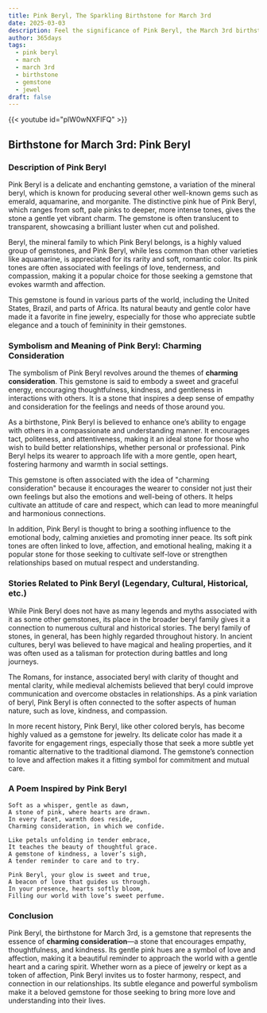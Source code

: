 ```yaml
---
title: Pink Beryl, The Sparkling Birthstone for March 3rd
date: 2025-03-03
description: Feel the significance of Pink Beryl, the March 3rd birthstone symbolizing Charming consideration. Let its beauty and meaning brighten your day.
author: 365days
tags:
  - pink beryl
  - march
  - march 3rd
  - birthstone
  - gemstone
  - jewel
draft: false
---
```


{{< youtube id="plW0wNXFIFQ" >}}

## Birthstone for March 3rd: Pink Beryl

### Description of Pink Beryl

Pink Beryl is a delicate and enchanting gemstone, a variation of the mineral beryl, which is known for producing several other well-known gems such as emerald, aquamarine, and morganite. The distinctive pink hue of Pink Beryl, which ranges from soft, pale pinks to deeper, more intense tones, gives the stone a gentle yet vibrant charm. The gemstone is often translucent to transparent, showcasing a brilliant luster when cut and polished.

Beryl, the mineral family to which Pink Beryl belongs, is a highly valued group of gemstones, and Pink Beryl, while less common than other varieties like aquamarine, is appreciated for its rarity and soft, romantic color. Its pink tones are often associated with feelings of love, tenderness, and compassion, making it a popular choice for those seeking a gemstone that evokes warmth and affection.

This gemstone is found in various parts of the world, including the United States, Brazil, and parts of Africa. Its natural beauty and gentle color have made it a favorite in fine jewelry, especially for those who appreciate subtle elegance and a touch of femininity in their gemstones.

### Symbolism and Meaning of Pink Beryl: Charming Consideration

The symbolism of Pink Beryl revolves around the themes of **charming consideration**. This gemstone is said to embody a sweet and graceful energy, encouraging thoughtfulness, kindness, and gentleness in interactions with others. It is a stone that inspires a deep sense of empathy and consideration for the feelings and needs of those around you.

As a birthstone, Pink Beryl is believed to enhance one’s ability to engage with others in a compassionate and understanding manner. It encourages tact, politeness, and attentiveness, making it an ideal stone for those who wish to build better relationships, whether personal or professional. Pink Beryl helps its wearer to approach life with a more gentle, open heart, fostering harmony and warmth in social settings.

This gemstone is often associated with the idea of "charming consideration" because it encourages the wearer to consider not just their own feelings but also the emotions and well-being of others. It helps cultivate an attitude of care and respect, which can lead to more meaningful and harmonious connections.

In addition, Pink Beryl is thought to bring a soothing influence to the emotional body, calming anxieties and promoting inner peace. Its soft pink tones are often linked to love, affection, and emotional healing, making it a popular stone for those seeking to cultivate self-love or strengthen relationships based on mutual respect and understanding.

### Stories Related to Pink Beryl (Legendary, Cultural, Historical, etc.)

While Pink Beryl does not have as many legends and myths associated with it as some other gemstones, its place in the broader beryl family gives it a connection to numerous cultural and historical stories. The beryl family of stones, in general, has been highly regarded throughout history. In ancient cultures, beryl was believed to have magical and healing properties, and it was often used as a talisman for protection during battles and long journeys.

The Romans, for instance, associated beryl with clarity of thought and mental clarity, while medieval alchemists believed that beryl could improve communication and overcome obstacles in relationships. As a pink variation of beryl, Pink Beryl is often connected to the softer aspects of human nature, such as love, kindness, and compassion.

In more recent history, Pink Beryl, like other colored beryls, has become highly valued as a gemstone for jewelry. Its delicate color has made it a favorite for engagement rings, especially those that seek a more subtle yet romantic alternative to the traditional diamond. The gemstone’s connection to love and affection makes it a fitting symbol for commitment and mutual care.

### A Poem Inspired by Pink Beryl

```
Soft as a whisper, gentle as dawn,  
A stone of pink, where hearts are drawn.  
In every facet, warmth does reside,  
Charming consideration, in which we confide.  

Like petals unfolding in tender embrace,  
It teaches the beauty of thoughtful grace.  
A gemstone of kindness, a lover’s sigh,  
A tender reminder to care and to try.  

Pink Beryl, your glow is sweet and true,  
A beacon of love that guides us through.  
In your presence, hearts softly bloom,  
Filling our world with love’s sweet perfume.  
```

### Conclusion

Pink Beryl, the birthstone for March 3rd, is a gemstone that represents the essence of **charming consideration**—a stone that encourages empathy, thoughtfulness, and kindness. Its gentle pink hues are a symbol of love and affection, making it a beautiful reminder to approach the world with a gentle heart and a caring spirit. Whether worn as a piece of jewelry or kept as a token of affection, Pink Beryl invites us to foster harmony, respect, and connection in our relationships. Its subtle elegance and powerful symbolism make it a beloved gemstone for those seeking to bring more love and understanding into their lives.